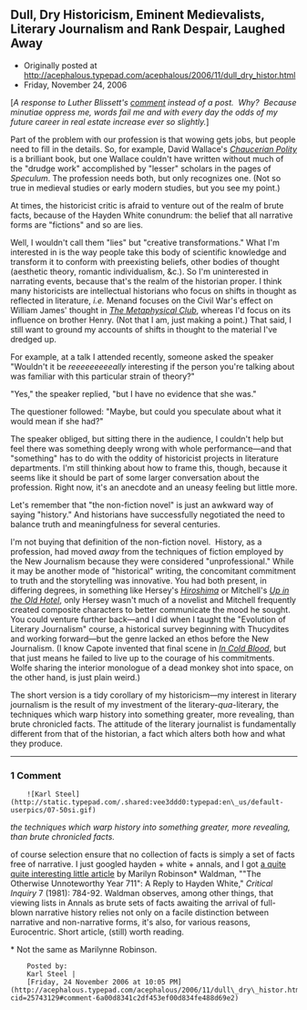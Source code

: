 ## Dull, Dry Historicism, Eminent Medievalists, Literary Journalism and Rank Despair, Laughed Away

 * Originally posted at http://acephalous.typepad.com/acephalous/2006/11/dull_dry_histor.html
 * Friday, November 24, 2006



[_A response to Luther Blissett's [comment](http://acephalous.typepad.com/acephalous/2006/11/he\_liked\_to\_imb.html#comment-25727575) instead of a post.  Why?  Because minutiae oppress me, words fail me and with every day the odds of my future career in real estate increase ever so slightly._]

Part of the problem with our
profession is that wowing gets jobs, but people need to fill in the
details. So, for example, David Wallace's [_Chaucerian Polity_](http://www.amazon.com/exec/obidos/ASIN/0804736618/diesekoschmar-20) is a brilliant
book, but one Wallace couldn't have written without much of the "drudge
work" accomplished by "lesser" scholars in the pages of _Speculum_.
The profession needs both, but only recognizes one. (Not so true in
medieval studies or early modern studies, but you see my point.) 

At times, the historicist critic is afraid to venture out
of the realm of brute facts, because of the Hayden White conundrum: the
belief that all narrative forms are "fictions" and so are lies.

Well, I wouldn't call them "lies" but "creative transformations."
What I'm interested in is the way people take this body of scientific
knowledge and transform it to conform with preexisting beliefs, other
bodies of thought (aesthetic theory, romantic individualism, &c.).
So I'm uninterested in narrating events, because that's the realm of
the historian proper. I think many historicists are intellectual
historians who focus on shifts in thought as reflected in literature, _i.e._ Menand focuses on the Civil War's effect on William James' thought in [_The Metaphysical Club_](http://www.amazon.com/exec/obidos/ASIN/0374528497/diesekoschmar-20),
whereas I'd focus on its influence on brother Henry. (Not that I am,
just making a point.) That said, I still want to ground my accounts of
shifts in thought to the material I've dredged up. 

For example, at a talk I attended recently, someone asked the speaker "Wouldn't it be _reeeeeeeeeally_
interesting if the person you're talking about was familiar with this
particular strain of theory?" 

"Yes," the speaker replied, "but I have
no evidence that she was." 

The questioner followed: "Maybe, but could
you speculate about what it would mean if she had?" 

The speaker
obliged, but sitting there in the audience, I couldn't help but feel
there was something deeply wrong with whole performance—and that
"something" has to do with the oddity of historicist projects in
literature departments. I'm still thinking about how to frame this,
though, because it seems like it should be part of some larger
conversation about the profession. Right now, it's an anecdote and an
uneasy feeling but little more.

Let's remember that "the non-fiction novel" is just an
awkward way of saying "history." And historians have successfully
negotiated the need to balance truth and meaningfulness for several
centuries.

I'm not buying that definition of the non-fiction novel.  History, as a profession, had moved _away_
from the techniques of fiction employed by the New Journalism because
they were considered "unprofessional." While it may be another mode of
"historical" writing, the concomitant commitment to truth and the
storytelling was innovative. You had both present, in differing
degrees, in something like Hersey's [_Hiroshima_](http://www.amazon.com/exec/obidos/ASIN/0679721037/diesekoschmar-20) or Mitchell's [_Up in the Old Hotel_](http://www.amazon.com/exec/obidos/ASIN/0679746315/diesekoschmar-20),
only Hersey wasn't much of a novelist and Mitchell frequently created
composite characters to better communicate the mood he sought. You
could venture further back—and I did when I taught the "Evolution of
Literary Journalism" course, a historical survey beginning with
Thucydites and working forward—but the genre lacked an ethos before the
New Journalism. (I know Capote invented that final scene in [_In Cold Blood_](http://www.amazon.com/exec/obidos/ASIN/0679745580/diesekoschmar-20),
but that just means he failed to live up to the courage of his
commitments. Wolfe sharing the interior monologue of a dead monkey shot
into space, on the other hand, is just plain weird.) 

The short version is a tidy corollary of my historicism—my interest
in literary journalism is the result of my investment of the literary-_qua_-literary,
the techniques which warp history into something greater, more
revealing, than brute chronicled facts. The attitude of the literary
journalist is fundamentally different from that of the historian, a
fact which alters both how and what they produce.

		

* * *

### 1 Comment 

		

                
[]()

	

		![Karl Steel](http://static.typepad.com/.shared:vee3ddd0:typepad:en\_us/default-userpics/07-50si.gif)
	

	

		

_the techniques which warp history into something greater, more revealing, than brute chronicled facts._ 

of course selection ensure that no collection of facts is simply a set of facts free of narrative. I just googled hayden + white + annals, and I got [a  quite quite interesting little article](http://links.jstor.org/sici?sici=0093-1896(198122)7%!A(MISSING)4%!C(MISSING)784%!A(MISSING)%!O(MISSING)UY7A%!E(MISSING)2.0.CO%!B(MISSING)2-P) by Marilyn Robinson\* Waldman, ""The Otherwise Unnoteworthy Year 711": A Reply to Hayden White," _Critical Inquiry_ 7 (1981): 784-92. Waldman observes, among other things, that viewing lists in Annals as brute sets of facts awaiting the arrival of full-blown narrative history relies not only on a facile distinction between narrative and non-narrative forms, it's also, for various reasons, Eurocentric. Short article, (still) worth reading.

\* Not the same as Marilynne Robinson.

	

		Posted by:
		Karl Steel |
		[Friday, 24 November 2006 at 10:05 PM](http://acephalous.typepad.com/acephalous/2006/11/dull\_dry\_histor.html?cid=25743129#comment-6a00d8341c2df453ef00d834fe488d69e2)

		

        